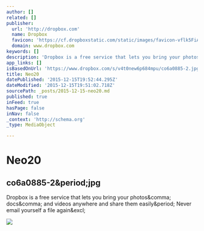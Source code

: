 ```yaml
---
author: []
related: []
publisher:
  url: 'http://dropbox.com'
  name: Dropbox
  favicon: 'https://cf.dropboxstatic.com/static/images/favicon-vflk5FiAC.ico'
  domain: www.dropbox.com
keywords: []
description: 'Dropbox is a free service that lets you bring your photos, docs, and videos anywhere and share them easily. Never email yourself a file again!'
app_links: []
isBasedOnUrl: 'https://www.dropbox.com/s/v4t0new6p684mpu/co6a0885-2.jpg?dl=0'
title: Neo20
datePublished: '2015-12-15T19:52:44.295Z'
dateModified: '2015-12-15T19:51:02.718Z'
sourcePath: _posts/2015-12-15-neo20.md
published: true
inFeed: true
hasPage: false
inNav: false
_context: 'http://schema.org'
_type: MediaObject

---
```

# Neo20

<article style=""><h1>co6a0885-2&amp;period;jpg</h1><p>Dropbox is a free service that lets you bring your photos&amp;comma; docs&amp;comma; and videos anywhere and share them easily&amp;period; Never email yourself a file again&amp;excl;</p><img src="https://photos-6.dropbox.com/t/2/AADAKz8QIE0x9yb2bFhYFjoghuE1XjIt0O8fizvkslzGWw/12/20752582/jpeg/1024x768/2/_/0/4/co6a0885-2.jpg/CMbR8gkgASACIAQgBSAHKAIoBw/v4t0new6p684mpu/AAC-kTBexf3lrl77tRlOLs_Ha/co6a0885-2.jpg" /></article>